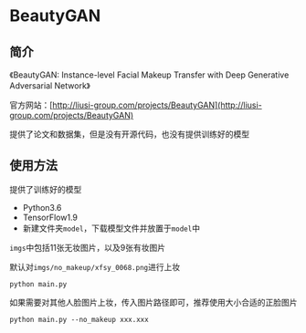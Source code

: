 # BeautyGAN

## 简介

《BeautyGAN: Instance-level Facial Makeup Transfer with Deep Generative Adversarial Network》

官方网站：[http://liusi-group.com/projects/BeautyGAN](http://liusi-group.com/projects/BeautyGAN)

提供了论文和数据集，但是没有开源代码，也没有提供训练好的模型

## 使用方法

提供了训练好的模型

- Python3.6
- TensorFlow1.9
- 新建文件夹`model`，下载模型文件并放置于`model`中

`imgs`中包括11张无妆图片，以及9张有妆图片

默认对`imgs/no_makeup/xfsy_0068.png`进行上妆

```
python main.py
```

如果需要对其他人脸图片上妆，传入图片路径即可，推荐使用大小合适的正脸图片

```
python main.py --no_makeup xxx.xxx
```